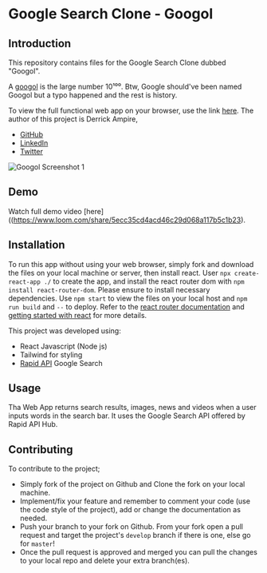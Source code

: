 # Google Search Clone - Googol
## Introduction
This repository contains files for the Google Search Clone dubbed "Googol".

A [googol](https://www.google.com/search?q=googol&oq=googol&aqs=chrome..69i57j35i39j69i60j69i61l2j69i65l3.2433j0j7&sourceid=chrome&ie=UTF-8) is the large number 10¹⁰⁰. Btw, Google should've been named Googol but a typo happened and the rest is history.

To view the full functional web app on your browser, use the link [here](https://gogool-search.netlify.app/search).
The author of this project is Derrick Ampire,
- [GitHub](https://github.com/am-derrick)
- [LinkedIn](https://www.linkedin.com/in/ampire-derrick-1957b0185/)
- [Twitter](https://www.twitter.com/am_derrick)

![Googol Screenshot 1](https://user-images.githubusercontent.com/65196859/172196677-4c7451e5-da13-4015-8c58-7cc100ae66e7.png)

## Demo

Watch full demo video [here]((https://www.loom.com/share/5ecc35cd4acd46c29d068a117b5c1b23).

## Installation

To run this app without using your web browser, simply fork and download the files on your local machine or server, then install react. User `npx create-react-app ./` to create the app, and install the react router dom with `npm install react-router-dom`. Please ensure to install necessary dependencies.
Use `npm start` to view the files on your local host and `npm run build` and `--` to deploy. Refer to the [react router documentation](https://reactrouter.com/docs/en/v6/api) and [getting started with react](https://reactjs.org/docs/getting-started.html) for more details.

This project was developed using:
- React Javascript (Node js)
- Tailwind for styling
- [Rapid API](https://rapidapi.com/hub) Google Search

## Usage
Tha Web App returns search results, images, news and videos when a user inputs words in the search bar. It uses the Google Search API offered by Rapid API Hub.

## Contributing
To contribute to the project;
- Simply fork of the project on Github and Clone the fork on your local machine. 
- Implement/fix your feature and remember to comment your code (use the code style of the project), add or change the documentation as needed.
- Push your branch to your fork on Github. From your fork open a pull request and target the project's `develop` branch if there is one, else go for `master`!
- Once the pull request is approved and merged you can pull the changes to your local repo and delete your extra branch(es).
